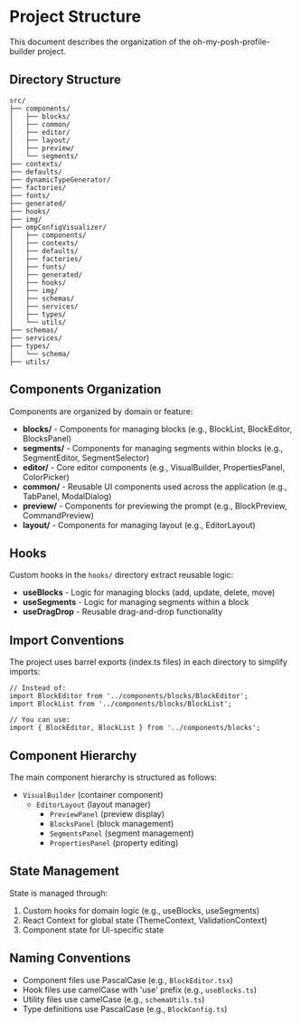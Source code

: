 # Project Structure

This document describes the organization of the oh-my-posh-profile-builder project.

## Directory Structure

```
src/
├── components/
│   ├── blocks/
│   ├── common/
│   ├── editor/
│   ├── layout/
│   ├── preview/
│   └── segments/
├── contexts/
├── defaults/
├── dynamicTypeGenerator/
├── factories/
├── fonts/
├── generated/
├── hooks/
├── img/
├── ompConfigVisualizer/
│   ├── components/
│   ├── contexts/
│   ├── defaults/
│   ├── factories/
│   ├── fonts/
│   ├── generated/
│   ├── hooks/
│   ├── img/
│   ├── schemas/
│   ├── services/
│   ├── types/
│   └── utils/
├── schemas/
├── services/
├── types/
│   └── schema/
├── utils/
```

## Components Organization

Components are organized by domain or feature:

- **blocks/** - Components for managing blocks (e.g., BlockList, BlockEditor, BlocksPanel)
- **segments/** - Components for managing segments within blocks (e.g., SegmentEditor, SegmentSelector)
- **editor/** - Core editor components (e.g., VisualBuilder, PropertiesPanel, ColorPicker)
- **common/** - Reusable UI components used across the application (e.g., TabPanel, ModalDialog)
- **preview/** - Components for previewing the prompt (e.g., BlockPreview, CommandPreview)
- **layout/** - Components for managing layout (e.g., EditorLayout)

## Hooks

Custom hooks in the `hooks/` directory extract reusable logic:

- **useBlocks** - Logic for managing blocks (add, update, delete, move)
- **useSegments** - Logic for managing segments within a block
- **useDragDrop** - Reusable drag-and-drop functionality

## Import Conventions

The project uses barrel exports (index.ts files) in each directory to simplify imports:

```tsx
// Instead of:
import BlockEditor from '../components/blocks/BlockEditor';
import BlockList from '../components/blocks/BlockList';

// You can use:
import { BlockEditor, BlockList } from '../components/blocks';
```

## Component Hierarchy

The main component hierarchy is structured as follows:

- `VisualBuilder` (container component)
  - `EditorLayout` (layout manager)
    - `PreviewPanel` (preview display)
    - `BlocksPanel` (block management)
    - `SegmentsPanel` (segment management)
    - `PropertiesPanel` (property editing)

## State Management

State is managed through:

1. Custom hooks for domain logic (e.g., useBlocks, useSegments)
2. React Context for global state (ThemeContext, ValidationContext)
3. Component state for UI-specific state

## Naming Conventions

- Component files use PascalCase (e.g., `BlockEditor.tsx`)
- Hook files use camelCase with 'use' prefix (e.g., `useBlocks.ts`)
- Utility files use camelCase (e.g., `schemaUtils.ts`)
- Type definitions use PascalCase (e.g., `BlockConfig.ts`)